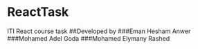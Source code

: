 # ReactTask
 ITI React course task
##Developed by
###Eman Hesham Anwer
###Mohamed Adel Goda
###Mohamed Elymany Rashed